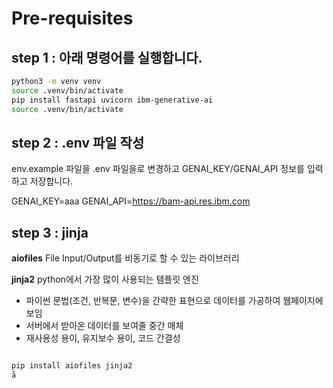 # Pre-requisites
## step 1 : 아래 명령어를 실행합니다.

```bash
python3 -m venv venv
source .venv/bin/activate
pip install fastapi uvicorn ibm-generative-ai 
source .venv/bin/activate
```

## step 2 : .env 파일 작성
env.example 파일을 .env 파일을로 변경하고 GENAI_KEY/GENAI_API 정보를 입력하고 저장합니다.

GENAI_KEY=aaa
GENAI_API=https://bam-api.res.ibm.com

## step 3 : jinja
**aiofiles**
File Input/Output를 비동기로 할 수 있는 라이브러리

**jinja2**
python에서 가장 많이 사용되는 템플릿 엔진   
- 파이썬 문법(조건, 반복문, 변수)을 간략한 표현으로 데이터를 가공하여 웹페이지에 보임
- 서버에서 받아온 데이터를 보여줄 중간 매체
- 재사용성 용이, 유지보수 용이, 코드 간결성

```bash

pip install aiofiles jinja2
å
```